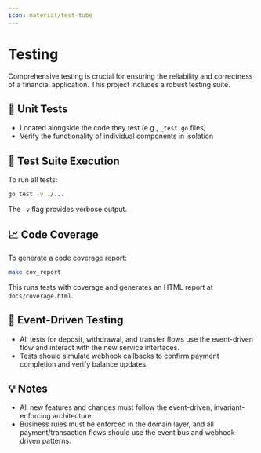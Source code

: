 ```yaml
---
icon: material/test-tube
---
```


# Testing

Comprehensive testing is crucial for ensuring the reliability and correctness of a financial application. This project includes a robust testing suite.

## 🎯 Unit Tests

- Located alongside the code they test (e.g., `_test.go` files)
- Verify the functionality of individual components in isolation

## 🧪 Test Suite Execution

To run all tests:

```bash
go test -v ./...
```

The `-v` flag provides verbose output.

## 📈 Code Coverage

To generate a code coverage report:

```bash
make cov_report
```

This runs tests with coverage and generates an HTML report at `docs/coverage.html`.

## 🧪 Event-Driven Testing

- All tests for deposit, withdrawal, and transfer flows use the event-driven flow and interact with the new service interfaces.
- Tests should simulate webhook callbacks to confirm payment completion and verify balance updates.

## 💡 Notes

- All new features and changes must follow the event-driven, invariant-enforcing architecture.
- Business rules must be enforced in the domain layer, and all payment/transaction flows should use the event bus and webhook-driven patterns.
